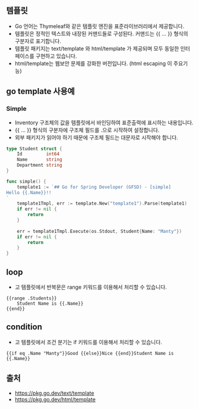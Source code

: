 ## 템플릿
* Go 언어는 Thymeleaf와 같은 템플릿 엔진을 표준라이브러리에서 제공합니다. 
* 템플릿은 정적인 텍스트와 내장된 커맨드들로 구성된다. 커맨드는 {{ … }} 형식의 구분자로 표기합니다.
* 템플릿 패키지는 text/template 와 html/template 가 제공되며 모두 동일한 인터페이스를 구현하고 있습니다. 
* html/template는 웹보안 문제를 강화한 버전입니다. (html escaping 이 주요기능)

## go template 사용예
### Simple
* Inventory 구조체의 값을 템플릿에서 바인딩하여 표준출력에 표시하는 내용입니다.
* {{ … }} 형식의 구분자에 구조체 필드를 .으로 시작하여 설정합니다.
* 외부 패키지가 읽어야 하기 때문에 구조체 필드는 대문자로 시작해야 합니다.
```go
type Student struct {
    Id         int64
    Name       string
    Department string
}

func simple() {
    template1 := `## Go for Spring Developer (GFSD) - [simple]
Hello {{.Name}}!!
`
    template1Tmpl, err := template.New("template1").Parse(template1)
    if err != nil {
        return
    }
    
    err = template1Tmpl.Execute(os.Stdout, Student{Name: "Manty"})
    if err != nil {
        return
    }
}
```

## loop
* 고 템플릿에서 반복문은 range 키워드를 이용해서 처리할 수 있습니다.
```gotemplate
{{range .Students}}
	Student Name is {{.Name}}
{{end}}
```

## condition
* 고 템플릿에서 조건 분기는 if 키워드를 이용해서 처리할 수 있습니다.
```gotemplate
{{if eq .Name "Manty"}}Good {{else}}Nice {{end}}Student Name is {{.Name}}
```

## 출처
* https://pkg.go.dev/text/template
* https://pkg.go.dev/html/template